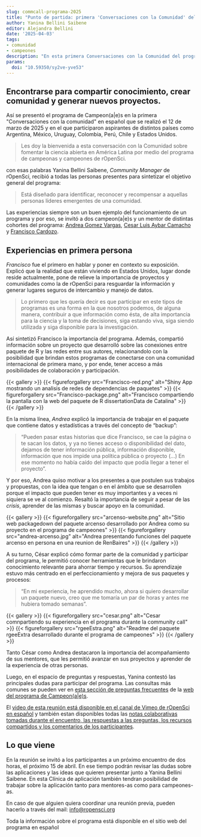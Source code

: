 ```yaml
---
slug: commcall-programa-2025
title: "Punto de partida: primera 'Conversaciones con la Comunidad' del programa de Campeon(a|e)s en español"
author: Yanina Bellini Saibene
editor: Alejandra Bellini
date: '2025-04-03'
tags:
- comunidad
- campeones
description: "En esta primera Conversaciones con la Comunidad del programa de Campeon(a|e)s en español, compartimos las experiencias de participantes latinoamericanos del programa."
params:
  doi: "10.59350/sy2ve-yve53"
---
```


## Encontrarse para compartir conocimiento, crear comunidad y generar nuevos proyectos. 

Así se presentó el programa de Campeon(a|e)s en la primera "Conversaciones con la comunidad" en español que se realizó el 12 de marzo de 2025 y en el que participaron aspirantes de distintos países como Argentina, México, Uruguay, Colombia, Perú, Chile y Estados Unidos.

> Les doy la bienvenida a esta conversación con la Comunidad sobre fomentar la ciencia abierta en América Latina por medio del programa de campeonas y campeones de rOpenSci.

con esas palabras Yanina Bellini Saibene, _Community Manager_ de rOpenSci, recibió a todas las personas presentes para sintetizar el objetivo general del programa: 

> Está diseñado para identificar, reconocer y recompensar a aquellas personas líderes emergentes de una comunidad.

Las experiencias siempre son un buen ejemplo del funcionamiento de un programa y por eso, se invitó a dos campeon(a|e)s y un mentor de distintas cohortes del programa: [Andrea Gomez Vargas](/es/author/andrea-gomez-vargas/), [Cesar Luis Aybar Camacho](/es/author/cesar-luis-aybar-camacho/) y [Francisco Cardozo](/es/author/francisco-cardozo/).

## Experiencias en primera persona

_Francisco_ fue el primero en hablar y poner en contexto su exposición. Explicó que la realidad que están viviendo en Estados Unidos, lugar donde reside actualmente, pone de relieve la importancia de proyectos y comunidades como la de rOpenSci para resguardar la información y generar lugares seguros de intercambio y manejo de datos.

> Lo primero que les quería decir es que participar en este tipos de programas es una forma en la que nosotros podemos, de alguna manera, contribuir a que información como ésta, de alta importancia para la ciencia y la toma de decisiones, siga estando viva, siga siendo utilizada y siga disponible para la investigación.

Así sintetizó Francisco la importancia del programa. Además, compartió información sobre un proyecto que desarrolló sobre las conexiones entre paquete de R y las redes entre sus autores, relacionandolo con la posibilidad que brindan estos programas de conectarse con una comunidad internacional de primera mano, y por ende, tener acceso a más posibilidades de colaboración y participación.

{{< gallery >}}
{{< figureforgallery src="Francisco-red.png" alt="Shiny App mostrando un analisis de redes de dependencias de paquetes" >}}
{{< figureforgallery src="Francisco-package.png" alt="Francisco compartiendo la pantalla con la web del paquete de R dissertationData de Catalina" >}}
{{< /gallery >}}

En la misma línea, _Andrea_ explicó la importancia de trabajar en el paquete que contiene datos y estadísticas a través del concepto de “backup”: 

> “Pueden pasar estas historias que dice Francisco, se cae la página o te sacan los datos, y ya no tienes acceso o disponibilidad del dato, dejamos de tener información pública, información disponible, información que nos impide una política pública o proyecto (…) En ese momento no había caído del impacto que podía llegar a tener el proyecto”.

Y por eso, Andrea quiso motivar a los presentes a que postulen sus trabajos y propuestas, con la idea que tengan o en el ámbito que se desarrollen porque el impacto que pueden tener es muy importantes y a veces ni siquiera se ve al comienzo. Resaltó la importancia de seguir a pesar de las _crisis_, aprender de las mismas y buscar apoyo en la comunidad.

{{< gallery >}}
{{< figureforgallery src="arcenso-website.png" alt="Sitio web packagedown del paquete arcenso desarrollado por Andrea como su proyecto en el programa de campeones" >}}
{{< figureforgallery src="andrea-arcenso.jpg" alt="Andrea presentando funciones del paquete arcenso en persona en una reunion de RenBaires" >}}
{{< /gallery >}}

A su turno, César explicó cómo formar parte de la comunidad y participar del programa, le permitió conocer herramientas que le brindaron conocimiento relevante para ahorrar tiempo y recursos. Su aprendizaje estuvo más centrado en el perfeccionamiento y mejora de sus paquetes y procesos: 

> “En mi experiencia, he aprendido mucho, ahora si quiero desarrollar un paquete nuevo, creo que me tomaría un par de horas y antes me hubiera tomado semanas”.

{{< gallery >}}
{{< figureforgallery src="cesar.png" alt="Cesar comnpartiendo su experiencia en el programa durante la community call" >}}
{{< figureforgallery src="rgeeEstra.png" alt="Readme del paquete rgeeExtra desarrollado durante el programa de campeones" >}}
{{< /gallery >}}

Tanto César como Andrea destacaron la importancia del acompañamiento de sus mentores, que les permitió avanzar en sus proyectos y aprender de la experiencia de otras personas.

Luego, en el espacio de preguntas y respuestas, Yanina contestó las principales dudas para participar del programa. Las consultas más comunes se pueden ver en [esta sección de preguntas frecuentes]() de la [web del programa de Campeon(a|e)s](). 
 
El [video de esta reunión está disponible en el canal de Vimeo de rOpenSci en español]() y también estan disponibles todas las [notas colaborativas tomadas durante el encuentro, las respuestas a las preguntas, los recursos compartidos y los comentarios de los participantes]().
 
## Lo que viene

En la reunión se invitó a los participantes a un próximo encuentro de dos horas, el próximo 15 de abril. En ese tiempo podrán revisar las dudas sobre las aplicaciones y las ideas que quieren presentar junto a Yanina Bellini Saibene. En esta Clínica de aplicación también tendran posibilidad de trabajar sobre la aplicación tanto para mentores-as como para campeones-as. 

En caso de que alguien quiera coordinar una reunión previa, pueden hacerlo a través del mail: info@ropensci.org

Toda la información sobre el programa está disponible en el sitio web del programa en español

